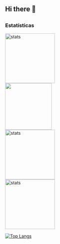 ## Hi there 👋

<!--
**testpq/testpq** is a ✨ _special_ ✨ repository because its `README.md` (this file) appears on your GitHub profile.

Here are some ideas to get you started:

- 🔭 I’m currently working on ...
- 🌱 I’m currently learning ...
- 👯 I’m looking to collaborate on ...
- 🤔 I’m looking for help with ...
- 💬 Ask me about ...
- 📫 How to reach me: ...
- 😄 Pronouns: ...
- ⚡ Fun fact: ...
-->

##
<h3>Estatísticas</h3>
<div>
  <img height="160em" src="https://github-readme-stats.vercel.app/api?username=testpq&show_icons=true&theme=tokyonight" alt="stats"/>

  <br/>
  <img height="150em" src="https://github-readme-stats.vercel.app/api/top-langs/?username=testpq&layout=compact&langs_count=7&theme=tokyonight"/>
  <br/>
    <img height="160em" src="https://github-readme-streak-stats.herokuapp.com/?user=testpq&theme=omni&theme=tokyonight" alt="stats"/>
  <br/>
  <img height="160" src="https://github-readme-stats.vercel.app/api/top-langs/?username=testpq&layout=compact" alt="stats"/>

  [![Top Langs](https://github-readme-stats.vercel.app/api/top-langs/?username=testpq&layout=donut)](https://github.com/anuraghazra/github-readme-stats)
  
  </div>

  




